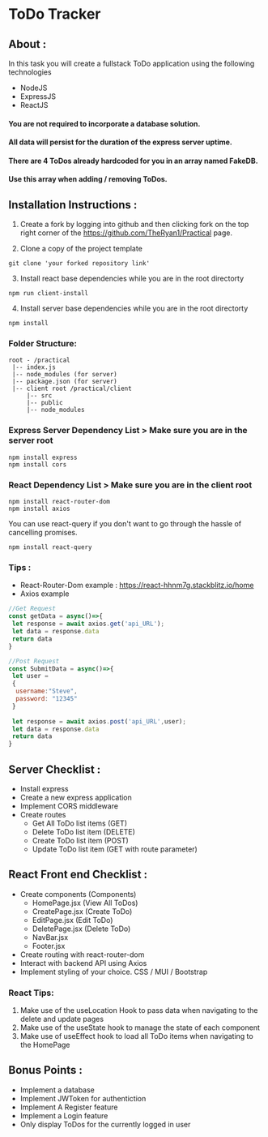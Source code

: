 # ToDo Tracker

## About : 
In this task you will create a fullstack ToDo application using the following technologies

- NodeJS
- ExpressJS
- ReactJS

#### You are not required to incorporate a database solution. 
#### All data will persist for the duration of the express server uptime.
#### There are 4 ToDos already hardcoded for you in an array named FakeDB. 
#### Use this array when adding / removing ToDos.


## Installation Instructions : 
1. Create a fork by logging into github and then clicking fork on the top right corner of the https://github.com/TheRyan1/Practical page.

2. Clone a copy of the project template 
```
git clone 'your forked repository link'
```
3. Install react base dependencies while you are in the root directorty
 ```
npm run client-install
 ```
4. Install server base dependencies while you are in the root directorty
 ```
npm install
 ```
### Folder Structure:
```
root - /practical
 |-- index.js
 |-- node_modules (for server)
 |-- package.json (for server)
 |-- client root /practical/client
     |-- src
     |-- public
     |-- node_modules
```
           
### Express Server Dependency List > Make sure you are in the server root
```
npm install express
npm install cors
```
### React Dependency List > Make sure you are in the client root
```
npm install react-router-dom
npm install axios
```
You can use react-query if you don't want to go through the hassle of cancelling promises. 
```
npm install react-query
```
### Tips : 
- React-Router-Dom example : https://react-hhnm7g.stackblitz.io/home
- Axios example
```JavaScript
//Get Request
const getData = async()=>{
 let response = await axios.get('api_URL');
 let data = response.data
 return data
}

//Post Request
const SubmitData = async()=>{
 let user = 
 {
  username:"Steve",
  password: "12345"
 }
 
 let response = await axios.post('api_URL',user);
 let data = response.data
 return data
}
```

## Server Checklist : 

* Install express
* Create a new express application
* Implement CORS middleware
* Create routes
  * Get All ToDo list items (GET)
  * Delete ToDo list item (DELETE)
  * Create ToDo list item (POST)
  * Update ToDo list item (GET with route parameter)

## React Front end Checklist : 

* Create components (Components)
  * HomePage.jsx (View All ToDos)
  * CreatePage.jsx (Create ToDo)
  * EditPage.jsx (Edit ToDo)
  * DeletePage.jsx (Delete ToDo) 
  * NavBar.jsx
  * Footer.jsx
* Create routing with react-router-dom
* Interact with backend API using Axios
* Implement styling of your choice. CSS / MUI / Bootstrap

### React Tips:

1) Make use of the useLocation Hook to pass data when navigating to the delete and update pages
2) Make use of the useState hook to manage the state of each component
3) Make use of useEffect hook to load all ToDo items when navigating to the HomePage


## Bonus Points :
* Implement a database
* Implement JWToken for authentiction
* Implement A Register feature
* Implement a Login feature
* Only display ToDos for the currently logged in user

